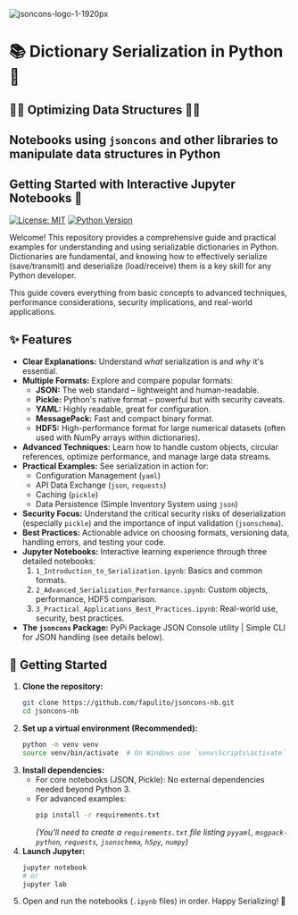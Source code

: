 ![jsoncons-logo-1-1920px](https://github.com/user-attachments/assets/3fe3d90b-699e-40d6-bed9-eafa7f808169)

# 📚 Dictionary Serialization in Python 🥣
##  🍪🥠 Optimizing Data Structures 🐀🐍

## Notebooks using ``jsoncons`` and other libraries to manipulate data structures in Python

## Getting Started with Interactive Jupyter Notebooks 📖

[![License: MIT](https://img.shields.io/badge/License-MIT-yellow.svg)](https://opensource.org/licenses/MIT)
[![Python Version](https://img.shields.io/badge/python-3.7%2B-blue.svg)](https://www.python.org/)

<!-- [![Build Status](https://travis-ci.org/your_username/your_repo.svg?branch=main)](https://travis-ci.org/your_username/your_repo) -->

Welcome! This repository provides a comprehensive guide and practical examples for understanding and using serializable dictionaries in Python. Dictionaries are fundamental, and knowing how to effectively serialize (save/transmit) and deserialize (load/receive) them is a key skill for any Python developer.

This guide covers everything from basic concepts to advanced techniques, performance considerations, security implications, and real-world applications.

## ✨ Features

*   **Clear Explanations:** Understand *what* serialization is and *why* it's essential.
*   **Multiple Formats:** Explore and compare popular formats:
    *   **JSON:** The web standard – lightweight and human-readable.
    *   **Pickle:** Python's native format – powerful but with security caveats.
    *   **YAML:** Highly readable, great for configuration.
    *   **MessagePack:** Fast and compact binary format.
    *   **HDF5:** High-performance format for large numerical datasets (often used with NumPy arrays within dictionaries).
*   **Advanced Techniques:** Learn how to handle custom objects, circular references, optimize performance, and manage large data streams.
*   **Practical Examples:** See serialization in action for:
    *   Configuration Management (`yaml`)
    *   API Data Exchange (`json`, `requests`)
    *   Caching (`pickle`)
    *   Data Persistence (Simple Inventory System using `json`)
*   **Security Focus:** Understand the critical security risks of deserialization (especially `pickle`) and the importance of input validation (`jsonschema`).
*   **Best Practices:** Actionable advice on choosing formats, versioning data, handling errors, and testing your code.
*   **Jupyter Notebooks:** Interactive learning experience through three detailed notebooks:
    1.  `1_Introduction_to_Serialization.ipynb`: Basics and common formats.
    2.  `2_Advanced_Serialization_Performance.ipynb`: Custom objects, performance, HDF5 comparison.
    3.  `3_Practical_Applications_Best_Practices.ipynb`: Real-world use, security, best practices.
*   **The `jsoncons` Package:** PyPi Package JSON Console utility | Simple CLI for JSON handling (see details below).

## 🚀 Getting Started

1.  **Clone the repository:**
    ```bash
    git clone https://github.com/fapulito/jsoncons-nb.git
    cd jsoncons-nb
    ```
2.  **Set up a virtual environment (Recommended):**
    ```bash
    python -m venv venv
    source venv/bin/activate  # On Windows use `venv\Scripts\activate`
    ```
3.  **Install dependencies:**
    *   For core notebooks (JSON, Pickle): No external dependencies needed beyond Python 3.
    *   For advanced examples:
        ```bash
        pip install -r requirements.txt
        ```
        *(You'll need to create a `requirements.txt` file listing `pyyaml`, `msgpack-python`, `requests`, `jsonschema`, `h5py`, `numpy`)*
4.  **Launch Jupyter:**
    ```bash
    jupyter notebook
    # or
    jupyter lab
    ```
5.  Open and run the notebooks (`.ipynb` files) in order. Happy Serializing! 🎉
